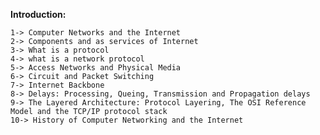 **Introduction:**

    1-> Computer Networks and the Internet
    2-> Components and as services of Internet
    3-> What is a protocol
    4-> what is a network protocol
    5-> Access Networks and Physical Media
    6-> Circuit and Packet Switching
    7-> Internet Backbone
    8-> Delays: Processing, Queing, Transmission and Propagation delays
    9-> The Layered Architecture: Protocol Layering, The OSI Reference Model and the TCP/IP protocol stack
    10-> History of Computer Networking and the Internet